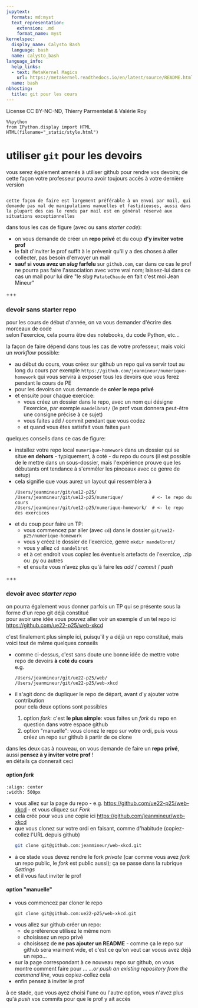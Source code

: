 ```yaml
---
jupytext:
  formats: md:myst
  text_representation:
    extension: .md
    format_name: myst
kernelspec:
  display_name: Calysto Bash
  language: bash
  name: calysto_bash
language_info:
  help_links:
  - text: MetaKernel Magics
    url: https://metakernel.readthedocs.io/en/latest/source/README.html
  name: bash
nbhosting:
  title: git pour les cours
---
```


License CC BY-NC-ND, Thierry Parmentelat & Valérie Roy

```{code-cell}
%%python
from IPython.display import HTML
HTML(filename="_static/style.html")
```

# utiliser `git` pour les devoirs

vous serez également amenés à utiliser github pour rendre vos devoirs;
de cette façon votre professeur pourra avoir toujours accès à votre dernière version

````{admonition} pas de rendu par mail

cette façon de faire est largement préférable à un envoi par mail, qui demande pas mal de manipulations manuelles et fastidieuses, aussi dans la plupart des cas le rendu par mail est en général réservé aux situations exceptionnelles
````

dans tous les cas de figure (avec ou sans *starter code*):
- on vous demande de créer un **repo privé** et du coup **d'y inviter votre prof**
- le fait d'inviter le prof suffit à le prévenir qu'il y a des choses à aller collecter, pas besoin d'envoyer un mail 
- **sauf si vous avez un *slug* farfelu** sur `github.com`, car dans ce cas le prof ne pourra pas faire l'association avec votre vrai nom; laissez-lui dans ce cas un mail pour lui dire "le *slug* `PatateChaude` en fait c'est moi Jean Mineur"

+++

### devoir sans starter repo

pour les cours de début d'année, on va vous demander d'écrire des morceaux de code  
selon l'exercice, cela pourra être des notebooks, du code Python, etc...

la façon de faire dépend dans tous les cas de votre professeur, mais voici un *workflow* possible:

- au début du cours, vous créez sur github un repo qui va servir tout au long du cours
  par exemple `https://github.com/jeanmineur/numerique-homework`
  qui vous servira à exposer tous les devoirs que vous ferez pendant le cours de PE
- pour les devoirs on vous demande de **créer le repo privé**
- et ensuite pour chaque exercice:
  - vous créez un dossier dans le repo, avec un nom qui désigne l'exercice, par exemple `mandelbrot/` (le prof vous donnera peut-être une consigne précise à ce sujet)
  - vous faites add / commit pendant que vous codez
  - et quand vous êtes satisfait vous faites `push`

quelques conseils dans ce cas de figure:

- installez votre repo local `numerique-homework` dans un dossier qui se situe **en dehors** - typiquement, à coté - du repo du cours
  (il est possible de le mettre dans un sous-dossier, mais l'expérience prouve que les débutants ont tendance à s'emmêler les pinceaux avec ce genre de setup)
- cela signifie que vous aurez un layout qui ressemblera à
  ```console
  /Users/jeanmineur/git/ue12-p25/
  /Users/jeanmineur/git/ue12-p25/numerique/           # <- le repo du cours
  /Users/jeanmineur/git/ue12-p25/numerique-homework/  # <- le repo des exercices
  ```
- et du coup pour faire un TP:
  - vous commencez par aller (avec `cd`) dans le dossier `git/ue12-p25/numerique-homework`
  - vous y créez le dossier de l'exercice, genre
    `mkdir mandelbrot/`
  - vous y allez
    `cd mandelbrot`
  - et à cet endroit vous copiez les éventuels artefacts de l'exercice, .zip ou .py ou autres
  - et ensuite vous n'avez plus qu'à faire les *add* / *commit* / *push*

+++

### devoir avec *starter repo*

on pourra également vous donner parfois un TP qui se présente sous la forme d'un repo git déjà constitué  
pour avoir une idée vous pouvez aller voir un exemple d'un tel repo ici <https://github.com/ue22-p25/web-xkcd>  

c'est finalement plus simple ici, puisqu'il y a déjà un repo constitué, mais voici tout de même quelques conseils

* comme ci-dessus, c'est sans doute une bonne idée de mettre votre repo de devoirs **à coté du cours**  
  e.g.
  ```
  /Users/jeanmineur/git/ue22-p25/web/
  /Users/jeanmineur/git/ue22-p25/web-xkcd
  ```

* il s'agit donc de dupliquer le repo de départ, avant d'y ajouter votre contribution  
  pour cela deux options sont possibles

  1. option *fork*: c'est **le plus simple**: vous faites un *fork* du repo en question dans votre espace github
  1. option "manuelle": vous clonez le repo sur votre ordi, puis vous créez un repo sur github à partir de ce clone

dans les deux cas à nouveau, on vous demande de faire un **repo privé**, aussi **pensez à y inviter votre prof** !  
en détails ça donnerait ceci

#### option *fork*

```{image} media/fork-clone-push-pull-request.svg
:align: center
:width: 500px
```

- vous allez sur la page du repo - e.g. <https://github.com/ue22-p25/web-xkcd> - et vous cliquez sur *Fork*
- cela crée pour vous une copie ici <https://github.com/jeanmineur/web-xkcd>
- que vous clonez sur votre ordi en faisant, comme d'habitude (copiez-collez l'URL depuis github)
  ```bash
  git clone git@github.com:jeanmineur/web-xkcd.git
  ```
- à ce stade vous devez rendre le fork *private* (car comme vous avez *fork* un repo public, le *fork* est public aussi); ça se passe dans la rubrique *Settings*
- et il vous faut inviter le prof

#### option "manuelle"

- vous commencez par cloner le repo
  ```
  git clone git@github.com:ue22-p25/web-xkcd.git
  ```
- vous allez sur github créer un repo:
  - de préférence utilisez le même nom
  - choisissez un repo privé
  - choisissez de **ne pas ajouter un README** - comme ça le repo sur github sera vraiment vide, et c'est ce qu'on veut car voous avez déjà un repo...
- sur la page correspondant à ce nouveau repo sur github, on vous montre comment faire pour ... *…or push an existing repository from the command line*, vous copiez-collez cela
- enfin pensez à inviter le prof

à ce stade, que vous ayez choisi l'une ou l'autre option, vous n'avez plus qu'à *push* vos commits pour que le prof y ait accès
